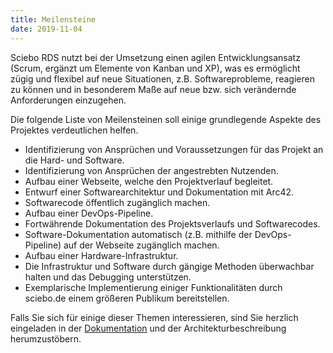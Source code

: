```yaml
---
title: Meilensteine
date: 2019-11-04
---
```


Sciebo RDS nutzt bei der Umsetzung einen agilen Entwicklungsansatz (Scrum, ergänzt um Elemente von Kanban und XP), was es ermöglicht zügig und flexibel auf neue Situationen, z.B. Softwareprobleme,  reagieren zu können und in besonderem Maße auf neue bzw. sich verändernde Anforderungen einzugehen.

<!--more-->

Die folgende Liste von Meilensteinen soll einige grundlegende Aspekte des Projektes verdeutlichen helfen.

<ul class="milestones milestones-bordered">
  <li>
    <i class="milestone-success glyphicon glyphicon-ok"> </i>
    Identifizierung von Ansprüchen und Voraussetzungen für das Projekt an die Hard- und Software.
  </li>
  <li>
    <i class="milestone-success glyphicon glyphicon-ok"> </i>
    Identifizierung von Ansprüchen der angestrebten Nutzenden.
  </li>
  <li>
    <i class="milestone-success glyphicon glyphicon-ok"> </i>
    Aufbau einer Webseite, welche den Projektverlauf begleitet.
  </li>
  <li>
    <i class="milestone-info glyphicon glyphicon-arrow-right"> </i>
    Entwurf einer Softwarearchitektur und Dokumentation mit Arc42.
  </li>
  <li>
    <i class="milestone-primary glyphicon glyphicon-arrow-right"> </i>
    Softwarecode öffentlich zugänglich machen.
  </li>
  <li>
    <i class="milestone-info glyphicon glyphicon-arrow-right"> </i>
    Aufbau einer DevOps-Pipeline.
  <li>
    <i class="milestone-primary glyphicon glyphicon-paperclip"></i>
    Fortwährende Dokumentation des Projektsverlaufs und Softwarecodes.
  </li>
  <li>
    <i class="milestone-info glyphicon glyphicon-wrench"> </i>
    Software-Dokumentation automatisch (z.B. mithilfe der DevOps-Pipeline) auf der Webseite zugänglich machen.
  </li>
  <li>
    <i class="milestone-info fa fa-road"> </i>
    Aufbau einer Hardware-Infrastruktur.
  </li>
  <li>
    <i class="milestone-warning glyphicon glyphicon-stats"> </i>
    Die Infrastruktur und Software durch gängige Methoden überwachbar halten und das Debugging unterstützen.
  </li>
  <li>
    <i class="milestone-warning fas fa-users"> </i>
    Exemplarische Implementierung einiger Funktionalitäten durch sciebo.de einem größeren Publikum bereitstellen.
  </li><!--
  <li>
    <i class="milestone-error fas fa-times"> </i>
    Lorem ipsum dolor sit amet, consectetur adipiscing elit...
  </li>-->
</ul>

Falls Sie sich für einige dieser Themen interessieren, sind Sie herzlich eingeladen in der [Dokumentation](/de/page/doc) und der Architekturbeschreibung herumzustöbern.
